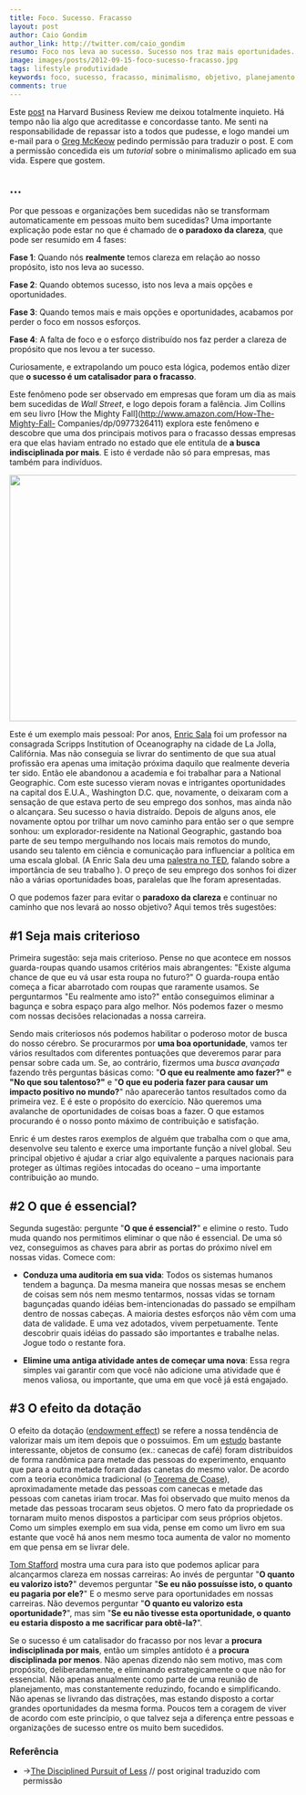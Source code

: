 ```yaml
---
title: Foco. Sucesso. Fracasso
layout: post
author: Caio Gondim
author_link: http://twitter.com/caio_gondim
resumo: Foco nos leva ao sucesso. Sucesso nos traz mais oportunidades. E essas oportunidades podem nos tirar o foco que uma vez nos levou ao sucesso. Abraçar todas as oportunidades que o sucesso irá nos proporcionar só irá distribuir nossos esforços e, por consequência, nos levar ao fracasso. Dizer não é esencial.
image: images/posts/2012-09-15-foco-sucesso-fracasso.jpg
tags: lifestyle produtividade
keywords: foco, sucesso, fracasso, minimalismo, objetivo, planejamento, carreira
comments: true
---
```


Este [post](http://blogs.hbr.org/cs/2012/08/the_disciplined_pursuit_of_less.html)
na Harvard Business Review me deixou totalmente inquieto.
Há tempo não lia algo que acreditasse e concordasse tanto.
Me senti na responsabilidade de repassar isto a todos que
pudesse, e logo mandei um e-mail para o [Greg McKeow](http://gregmckeown.com/)
pedindo permissão para traduzir o post. E com a permissão concedida eis um _tutorial_
sobre o minimalismo aplicado em sua vida.
Espere que gostem.

## ...

Por que pessoas e organizações bem sucedidas não se transformam
automaticamente em pessoas muito bem sucedidas? Uma importante explicação pode
estar no que é chamado de **o paradoxo da clareza**, que pode ser resumido em 4
fases:

**Fase 1**: Quando nós **realmente** temos clareza em relação ao nosso propósito,
isto nos leva ao sucesso.

**Fase 2**: Quando obtemos sucesso, isto nos leva a mais opções e oportunidades.

**Fase 3**: Quando temos mais e mais opções e oportunidades, acabamos por
perder o foco em nossos esforços.

**Fase 4**: A falta de foco e o esforço distribuído nos faz perder a clareza de
propósito que nos levou a ter sucesso.

Curiosamente, e extrapolando um pouco esta lógica, podemos então dizer que **o
sucesso é um catalisador para o fracasso**.

Este fenômeno pode ser observado em empresas que foram um dia as mais bem
sucedidas de _Wall Street_, e logo depois foram a falência. Jim Collins em seu
livro [How the Mighty Fall](http://www.amazon.com/How-The-Mighty-Fall-
Companies/dp/0977326411) explora este fenômeno e descobre que uma dos
principais motivos para o fracasso dessas empresas era que elas haviam entrado
no estado que ele entitula de **a busca indisciplinada por mais**. E isto é
verdade não só para empresas, mas também para indivíduos.

<p><img src="/images/posts/2012-09-15-diagrama-de-venn.jpg" width="700" height="432" /></p>

Este é um exemplo mais pessoal: Por anos, [Enric
Sala](http://www.nationalgeographic.com/explorers/bios/enric-sala/) foi um
professor na consagrada Scripps Institution of Oceanography na cidade de La
Jolla, Califórnia. Mas não conseguia se livrar do sentimento de que sua atual
profissão era apenas uma imitação próxima daquilo que realmente deveria ter
sido. Então ele abandonou a academia e foi trabalhar para a National
Geographic. Com este sucesso vieram novas e intrigantes oportunidades na
capital dos E.U.A., Washington D.C. que, novamente, o deixaram com a sensação
de que estava perto de seu emprego dos sonhos, mas ainda não o alcançara. Seu
sucesso o havia distraído. Depois de alguns anos, ele novamente optou por
trilhar um novo caminho para então ser o que sempre sonhou: um
explorador-residente na National Geographic, gastando boa parte de seu tempo mergulhando
nos locais mais remotos do mundo, usando seu talento em ciência e comunicação
para influenciar a política em uma escala global. (A Enric Sala deu uma
[palestra no TED](http://www.ted.com/talks/enric_sala.html), falando sobre a
importância de seu trabalho ). O preço de seu emprego dos sonhos foi dizer
não a várias oportunidades boas, paralelas que lhe foram apresentadas.

O que podemos fazer para evitar o **paradoxo da clareza** e continuar no
caminho que nos levará ao nosso objetivo? Aqui temos três sugestões:

## \#1 Seja mais criterioso

Primeira sugestão: seja mais criterioso. Pense no que acontece em nossos guarda-roupas
quando usamos critérios mais abrangentes: "Existe alguma chance de que eu vá
usar esta roupa no futuro?" O guarda-roupa então começa a ficar abarrotado com
roupas que raramente usamos. Se perguntarmos "Eu realmente amo isto?" então
conseguimos eliminar a bagunça e sobra espaço para algo melhor. Nós podemos
fazer o mesmo com nossas decisões relacionadas a nossa carreira.

Sendo mais criteriosos nós podemos habilitar o poderoso motor de busca do
nosso cérebro. Se procurarmos por **uma boa oportunidade**, vamos ter vários
resultados com diferentes pontuações que deveremos parar para pensar sobre cada
um. Se, ao contrário, fizermos uma _busca avançada_ fazendo três perguntas
básicas como: "**O que eu realmente amo fazer?"** e **"No que sou talentoso?"** e
"**O que eu poderia fazer para causar um impacto positivo no mundo?**" não
aparecerão tantos resultados como da primeira vez. E é este o propósito do
exercício. Não queremos uma avalanche de oportunidades de coisas boas a fazer.
O que estamos procurando é o nosso ponto máximo de contribuição e satisfação.

Enric é um destes raros exemplos de alguém que trabalha com o que ama,
desenvolve seu talento e exerce uma importante função a nível global.
Seu principal objetivo é ajudar a criar algo equivalente a parques nacionais
para proteger as últimas regiões intocadas do oceano – uma importante
contribuição ao mundo.

## \#2 O que é essencial?

Segunda sugestão: pergunte "**O que é essencial?**" e elimine o resto.
Tudo muda quando nos permitimos eliminar o que não é essencial. De uma só
vez, conseguimos as chaves para abrir as portas do próximo nível
em nossas vidas. Comece com:

* **Conduza uma auditoria em sua vida**: Todos os sistemas humanos tendem a
bagunça. Da mesma maneira que nossas mesas se enchem de coisas sem nós nem
mesmo tentarmos, nossas vidas se tornam bagunçadas quando idéias
bem-intencionadas do passado se empilham dentro de nossas cabeças. A maioria
destes esforços não vêm com uma data de validade. E uma vez adotados,  vivem
perpetuamente. Tente descobrir quais idéias do passado são importantes e
trabalhe nelas. Jogue todo o restante fora.

* **Elimine uma antiga atividade antes de começar uma nova**: Essa regra simples vai garantir com que
você não adicione uma atividade que é menos valiosa, ou importante,
que uma em que você já está engajado.


## \#3 O efeito da dotação

O efeito da dotação ([endowment effect](http://en.wikipedia.org/wiki/Endowment_effect))
se refere a nossa tendência de valorizar mais um item depois que o possuimos. Em um
[estudo](http://www.jstor.org/discover/10.2307/2937761?uid=3737664&uid=2&uid=4&sid=21101175913691)
bastante interessante, objetos de consumo (ex.: canecas de café) foram
distribuídos de forma randômica para metade das pessoas do experimento,
enquanto que para a outra metade foram dadas canetas do mesmo valor.
De acordo com a teoria econômica tradicional (o [Teorema de Coase](http://pt.wikipedia.org/wiki/Teorema_de_Coase)),
aproximadamente metade das pessoas com canecas e metade das pessoas com
canetas iriam trocar. Mas foi observado que muito menos da metade das
pessoas trocaram seus objetos. O mero fato da propriedade os tornaram muito
menos dispostos a participar com seus próprios objetos. Como um simples
exemplo em sua vida, pense em como um livro em sua estante que você há
anos nem mesmo toca aumenta de valor no momento em que pensa em
se livrar dele.

[Tom Stafford](http://www.bbc.com/future/story/20120717-why-we-love-to-hoard)
mostra uma cura para isto que podemos aplicar para alcançarmos clareza
em nossas carreiras: Ao invés de perguntar "**O quanto eu valorizo isto?**"
devemos perguntar "**Se eu não possuísse isto, o quanto eu pagaria por ele?**"
E o mesmo serve para oportunidades em nossas carreiras. Não devemos
perguntar "**O quanto eu valorizo esta oportunidade?**", mas sim "**Se eu
não tivesse esta oportunidade, o quanto eu estaria disposto a me sacrificar
para obtê-la?**".

Se o sucesso é um catalisador do fracasso por nos levar a **procura
indisciplinada por mais**, então um simples antídoto é a **procura
disciplinada por menos**. Não apenas dizendo não sem motivo, mas com
propósito, deliberadamente, e eliminando estrategicamente o que não for
essencial. Não apenas anualmente como parte de uma reunião de planejamento,
mas constantemente reduzindo, focando e simplificando. Não apenas se
livrando das distrações, mas estando disposto a cortar grandes
oportunidades da mesma forma. Poucos tem a coragem de viver de acordo
com este princípio, o que talvez seja a diferença entre pessoas e
organizações de sucesso entre os muito bem sucedidos.

<aside class="fonte">
    <h3>Referência</h3>
    <ul>
        <li>→<a href="http://blogs.hbr.org/cs/2012/08/the_disciplined_pursuit_of_less.html" alt="The Disciplined Pursuit of Less" title="The Disciplined Pursuit of Less">The Disciplined Pursuit of Less</a> <span class="comment">// post original traduzido com permissão</span></li>
    </ul>
</aside>